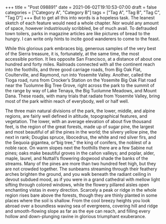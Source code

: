 +++
title = "Post 098891"
date = 2021-06-02T19:10:53-07:00
draft = false
categories = ["Category A", "Category B"]
tags = ["Tag A", "Tag B", "Tag C", "Tag D"]
+++
But to get all this into words is a hopeless task. The leanest sketch of each feature would need a whole chapter. Nor would any amount of space, however industriously scribbled, be of much avail. To defrauded town toilers, parks in magazine articles are like pictures of bread to the hungry. I can write only hints to incite good wanderers to come to the feast.

While this glorious park embraces big, generous samples of the very best of the Sierra treasure, it is, fortunately, at the same time, the most accessible portion. It lies opposite San Francisco, at a distance of about one hundred and forty miles. Railroads connected with all the continent reach into the foothills, and three good carriage roads, from Big Oak Flat, Coulterville, and Raymond, run into Yosemite Valley. Another, called the Tioga road, runs from Crocker’s Station on the Yosemite Big Oak Flat road near the Tuolumne Big Tree Grove, right across the park to the summit of the range by way of Lake Tenaya, the Big Tuolumne Meadows, and Mount Dana. These roads, with many trials that radiate from Yosemite Valley, bring most of the park within reach of everybody, well or half well.

The three main natural divisions of the park, the lower, middle, and alpine regions, are fairly well defined in altitude, topographical features, and vegetation. The lower, with an average elevation of about five thousand feet, is the region of the great forests, made up of sugar pine, the largest and most beautiful of all the pines in the world; the silvery yellow pine, the next in rank; Douglas spruce, libocedrus, the white and red silver firs, and the Sequoia gigantea, or“big tree,” the king of conifers, the noblest of a noble race. On warm slopes next the foothills there are a few Sabine nut pines; oaks make beautiful groves in the cañon valleys; and poplar, alder, maple, laurel, and Nuttall’s flowering dogwood shade the banks of the streams. Many of the pines are more than two hundred feet high, but they are not crowded together. The sunbeams streaming through their feathery arches brighten the ground, and you walk beneath the radiant ceiling in devout subdued mood, as if you were in a grand cathedral with mellow light sifting through colored windows, while the flowery pillared aisles open enchanting vistas in every direction. Scarcely a peak or ridge in the whole region rises bare above the forests, though they are thinly planted in some places where the soil is shallow. From the cool breezy heights you look abroad over a boundless waving sea of evergreens, covering hill and ridge and smooth-flowing slope as far as the eye can reach, and filling every hollow and down-plunging ravine in glorious triumphant exuberance.
